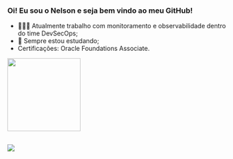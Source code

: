 ### Oi! Eu sou o Nelson e seja bem vindo ao meu GitHub!

- 👨🏿‍💻 Atualmente trabalho com monitoramento e observabilidade dentro do time DevSecOps;
- 📖 Sempre estou estudando;
- Certificações: Oracle Foundations Associate.


 <div>
  <a href="https://github.com/nelsonstudent">
  <img height="165em" src="https://github-readme-stats.vercel.app/api/top-langs/?username=nelsonstudent&layout=compact&langs_count=7&theme=dark"/>
</div>
  
  ##
  
 <div>
  <a href="https://www.linkedin.com/in/nelson-p-021729200/" target="_blank"><img src="https://img.shields.io/badge/-LinkedIn-%230077B5?style=for-the-badge&logo=linkedin&logoColor=white" target="_blank"></a>  
 </div>  


